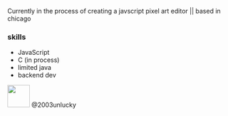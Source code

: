 Currently in the process of creating a javscript pixel art editor || based in chicago


### skills

* JavaScript
* C (in process)
* limited java
* backend dev
            

<img src="https://user-images.githubusercontent.com/93410865/165428740-837c376a-c760-47cd-9ede-727ce9d149f9.png" width="50" height="50">
@2003unlucky
<span style="color: green">

